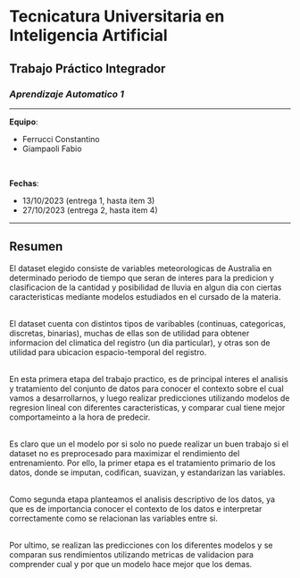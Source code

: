 # **Tecnicatura Universitaria en Inteligencia Artificial**
## **Trabajo Práctico Integrador**
### ***Aprendizaje Automatico 1***
---

**Equipo**:
- Ferrucci Constantino
- Giampaoli Fabio

<br>

**Fechas**:
- 13/10/2023 (entrega 1, hasta item 3)
- 27/10/2023 (entrega 2, hasta item 4)

---

## **Resumen**


El dataset elegido consiste de variables meteorologicas de Australia en determinado periodo de tiempo que seran de interes para la predicion y clasificacion de la cantidad y posibilidad de lluvia en algun dia con ciertas caracteristicas mediante modelos estudiados en el cursado de la materia.\
<br>

El dataset cuenta con distintos tipos de varibables (continuas, categoricas, discretas, binarias), muchas de ellas son de utilidad para obtener informacion del climatica del registro (un dia particular), y otras son de utilidad para ubicacion espacio-temporal del registro.\
<br>

En esta primera etapa del trabajo practico, es de principal interes el analisis y tratamiento del conjunto de datos para conocer el contexto sobre el cual vamos a desarrollarnos, y luego realizar predicciones utilizando modelos de regresion lineal con diferentes caracteristicas, y comparar cual tiene mejor comportameinto a la hora de predecir.\
<br>

Es claro que un el modelo por si solo no puede realizar un buen trabajo si el dataset no es preprocesado para maximizar el rendimiento del entrenamiento. Por ello, la primer etapa es el tratamiento primario de los datos, donde se imputan, codifican, suavizan, y estandarizan las variables.\
<br>

Como segunda etapa planteamos el analisis descriptivo de los datos, ya que es de importancia conocer el contexto de los datos e interpretar correctamente como se relacionan las variables entre si.\
<br>

Por ultimo, se realizan las predicciones con los diferentes modelos y se comparan sus rendimientos utilizando metricas de validacion para comprender cual y por que un modelo hace mejor que los demas.
